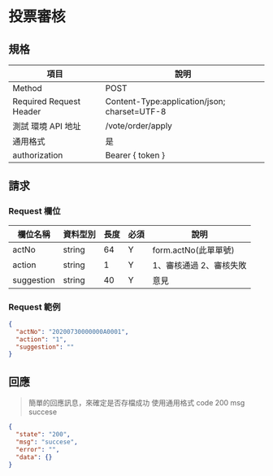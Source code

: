 # 投票審核

## 規格

| 項目                    | 說明                                         |
| ----------------------- | -------------------------------------------- |
| Method                  | POST                                         |
| Required Request Header | Content-Type:application/json; charset=UTF-8 |
| 測試 環境 API 地址      | /vote/order/apply                            |
| 通用格式                | 是                                           |
| authorization           | Bearer { token }                             |

## 請求

### Request 欄位

| 欄位名稱   | 資料型別 | 長度 | 必須 | 說明                    |
| ---------- | -------- | ---- | ---- | ----------------------- |
| actNo      | string   | 64   | Y    | form.actNo(此單單號)    |
| action     | string   | 1    | Y    | 1、審核通過 2、審核失敗 |
| suggestion | string   | 40   | Y    | 意見                    |

### Request 範例

```json
{
  "actNo": "20200730000000A0001",
  "action": "1",
  "suggestion": ""
}
```

## 回應

> 簡單的回應訊息，來確定是否存檔成功
> 使用通用格式 code 200 msg succese

```json
{
  "state": "200",
  "msg": "succese",
  "error": "",
  "data": {}
}
```
